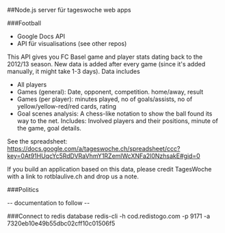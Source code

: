##Node.js server für tageswoche web apps

###Football

- Google Docs API
- API für visualisations (see other repos)

This API gives you FC Basel game and player stats dating back to the 2012/13 season. New data is added after every game (since it's added manually, it might take 1-3 days).
Data includes
- All players
- Games (general): Date, opponent, competition. home/away, result
- Games (per player): minutes played, no of goals/assists, no of yellow/yellow-red/red cards, rating
- Goal scenes analysis: A chess-like notation to show the ball found its way to the net. Includes: Involved players and their positions, minute of the game, goal details.

See the spreadsheet: https://docs.google.com/a/tageswoche.ch/spreadsheet/ccc?key=0At91HUqcYc5RdDVRaVhmY1RZemlWcXNFa2l0NzhsakE#gid=0

If you build an application based on this data, please credit TagesWoche with a link to rotblaulive.ch and drop us a note. 

###Politics

-- documentation to follow --

###Connect to redis database
redis-cli -h cod.redistogo.com -p 9171 -a 7320eb10e49b55dbc02cff10c01506f5
